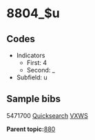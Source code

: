 # 8804\_$u

## Codes

-   Indicators
    -   First: 4
    -   Second: \_
-   Subfield: u

## Sample bibs

5471700 [Quicksearch](https://search.library.yale.edu/catalog/5471700) [VXWS](http://prodorbis.library.yale.edu:7014/vxws/GetHoldingsService?bibId=5471700)

**Parent topic:**[880](../../tags/880/880.md)

